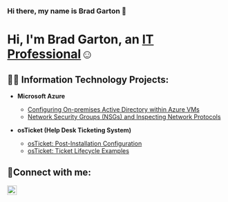 ### Hi there, my name is Brad Garton 👋
<h1>Hi, I'm Brad Garton, an <a href="https://linkedin.com/in/bradley-garton-128916155/">IT Professional</a>☺</h1>
<h2>👨‍💻 Information Technology Projects:</h2>

- <b>Microsoft Azure</b>
  - [Configuring On-premises Active Directory within Azure VMs](https://github.com/bradgarton13/configure-ad)
  - [Network Security Groups (NSGs) and Inspecting Network Protocols](https://github.com/bradgarton13/azure-network-protocols)

- <b>osTicket (Help Desk Ticketing System)</b>
  - [osTicket: Post-Installation Configuration](https://github.com/bradgarton13/post-install-config)
  - [osTicket: Ticket Lifecycle Examples](https://github.com/bradgarton13/ticket-lifecycle)


<h2>🤳Connect with me:</h2>

[<img align="left" alt="Josh | LinkedIn" width="22px" src="https://cdn.jsdelivr.net/npm/simple-icons@v3/icons/linkedin.svg" />][linkedin]


[linkedin]:https://www.linkedin.com/in/bradley-garton-128916155/


